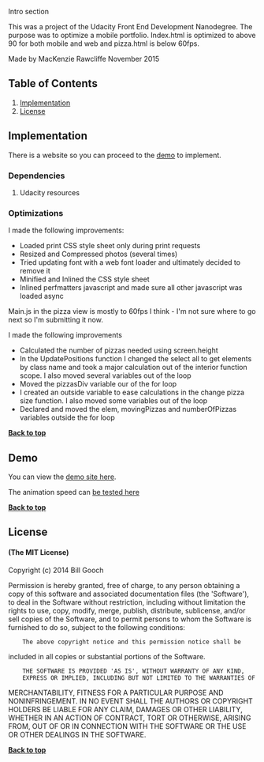 Intro section

This was a project of the Udacity Front End Development Nanodegree. The purpose was to optimize a mobile portfolio. Index.html is optimized to above 90 for both mobile and web and pizza.html is below 60fps.

Made by MacKenzie Rawcliffe
November 2015

## Table of Contents

1. [Implementation](#implementation)
1. [License](#license)


## Implementation

There is a website so you can proceed to the [demo](#demo) to implement.

### Dependencies

1. Udacity resources

### Optimizations

I made the following improvements:

* Loaded print CSS style sheet only during print requests
* Resized and Compressed photos (several times)
* Tried updating font with a web font loader and ultimately decided to remove it
* Minified and Inlined the CSS style sheet
* Inlined perfmatters javascript and made sure all other javascript was loaded async

Main.js in the pizza view is mostly to 60fps I think - I'm not sure where to go next so I'm submitting it now.

I made the following improvements

* Calculated the number of pizzas needed using screen.height
* In the UpdatePositions function I changed the select all to get elements by class name and took a major calculation out of the interior function scope. I also moved several variables out of the loop
* Moved the pizzasDiv variable our of the for loop
* I created an outside variable to ease calculations in the change pizza size function. I also moved some variables out of the loop
* Declared and moved the elem, movingPizzas and numberOfPizzas variables outside the for loop


**[Back to top](#table-of-contents)**

## Demo

You can view the [demo site here](http://kenziejoy.github.io/frontend-nanodegree-mobile-portfolio).

The animation speed can [be tested here](http://kenziejoy.github.io/frontend-nanodegree-mobile-portfolio/views/pizza.html)

**[Back to top](#table-of-contents)**


## License

#### (The MIT License)

Copyright (c) 2014 Bill Gooch

Permission is hereby granted, free of charge, to any person obtaining
a copy of this software and associated documentation files (the
'Software'), to deal in the Software without restriction, including
without limitation the rights to use, copy, modify, merge, publish,
		distribute, sublicense, and/or sell copies of the Software, and to
permit persons to whom the Software is furnished to do so, subject to
the following conditions:

		The above copyright notice and this permission notice shall be
included in all copies or substantial portions of the Software.

		THE SOFTWARE IS PROVIDED 'AS IS', WITHOUT WARRANTY OF ANY KIND,
		EXPRESS OR IMPLIED, INCLUDING BUT NOT LIMITED TO THE WARRANTIES OF
MERCHANTABILITY, FITNESS FOR A PARTICULAR PURPOSE AND NONINFRINGEMENT.
		IN NO EVENT SHALL THE AUTHORS OR COPYRIGHT HOLDERS BE LIABLE FOR ANY
CLAIM, DAMAGES OR OTHER LIABILITY, WHETHER IN AN ACTION OF CONTRACT,
		TORT OR OTHERWISE, ARISING FROM, OUT OF OR IN CONNECTION WITH THE
SOFTWARE OR THE USE OR OTHER DEALINGS IN THE SOFTWARE.

**[Back to top](#table-of-contents)**
